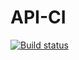 # API-CI
[![Build status](https://ci.appveyor.com/api/projects/status/0aog6rlf38538jkp?svg=true)](https://ci.appveyor.com/project/Diezz92/api-ci)
